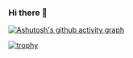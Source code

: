 ### Hi there 👋

<!--
**OscarMyoMin/OscarMyoMin** is a ✨ _special_ ✨ repository because its `README.md` (this file) appears on your GitHub profile.

Here are some ideas to get you started:

- 🔭 I’m currently working on ...
- 🌱 I’m currently learning ...
- 👯 I’m looking to collaborate on ...
- 🤔 I’m looking for help with ...
- 💬 Ask me about ...
- 📫 How to reach me: ...
- 😄 Pronouns: ...
- ⚡ Fun fact: ...
-->
[![Ashutosh's github activity graph](https://activity-graph.herokuapp.com/graph?username=OscarMyoMin&theme=react-dark)](https://github.com/ashutosh00710/github-readme-activity-graph)

[![trophy](https://github-profile-trophy.vercel.app/?username=OscarMyoMin&theme=flat&no-frame=true)](https://github.com/ryo-ma/github-profile-trophy)

